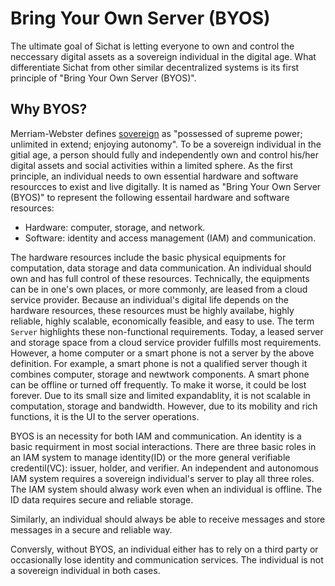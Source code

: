# Bring Your Own Server (BYOS)

The ultimate goal of Sichat is letting everyone to own and control the neccessary digital assets as a sovereign individual in the digital age. What differentiate Sichat from other similar decentralized systems is its first principle of "Bring Your Own Server (BYOS)".

## Why BYOS?

Merriam-Webster defines [sovereign](https://www.merriam-webster.com/dictionary/sovereign) as "possessed of supreme power; unlimited in extend; enjoying autonomy". To be a sovereign individual in the gitial age, a person should fully and independently own and control his/her digital assets and social activities within a limited sphere. As the first principle, an individual needs to own essential hardware and software resourcces to exist and live digitally. It is named as "Bring Your Own Server (BYOS)" to represent the following essentail hardware and software resources:

- Hardware: computer, storage, and network.
- Software: identity and access management (IAM) and communication.

The hardware resources include the basic physical equipments for computation, data storage and data communication. An individual should own and has full control of these resources. Technically, the equipments can be in one's own places, or more commonly, are leased from a cloud service provider. Because an individual's digital life depends on the hardware resources, these resources must be highly availabe, highly reliable, highly scalable, economically feasible, and easy to use. The term `Server` highlights these non-functional requirements. Today, a leased server and storage space from a cloud service provider fulfills most requirements. However, a home computer or a smart phone is not a server by the above definition. For example, a smart phone is not a qualified server though it combines computer, storage and newtwork components. A smart phone can be offline or turned off frequently. To make it worse, it could be lost forever. Due to its small size and limited expandablity, it is not scalable in computation, storage and bandwidth. However, due to its mobility and rich functions, it is the UI to the server operations.

BYOS is an necessity for both IAM and communication. An identity is a basic requirment in most social interactions. There are three basic roles in an IAM system to manage identity(ID) or the more general verifiable credentil(VC): issuer, holder, and verifier. An independent and autonomous IAM system requires a sovereign individual's server to play all three roles. The IAM system should alwasy work even when an individual is offline. The ID data requires secure and reliable storage.

Similarly, an individual should always be able to receive messages and store messages in a secure and reliable way.

Conversly, without BYOS, an individual either has to rely on a third party or occasionally lose identity and communication services. The individual is not a sovereign individual in both cases.
